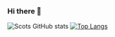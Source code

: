 ### Hi there 👋
![Scots GitHub stats](https://github-readme-stats.vercel.app/api?username=Scot-Survivor&show_icons=true&theme=dracula)
[![Top Langs](https://github-readme-stats.vercel.app/api/top-langs/?username=Scot-Survivor&layout=compact&theme=dracula)](https://github.com/anuraghazra/github-readme-stats)
<!--
**Scot-Survivor/Scot-Survivor** is a ✨ _special_ ✨ repository because its `README.md` (this file) appears on your GitHub profile.

Here are some ideas to get you started:

- 🔭 I’m currently working on ...
- 🌱 I’m currently learning ...
- 👯 I’m looking to collaborate on ...
- 🤔 I’m looking for help with ...
- 💬 Ask me about ...
- 📫 How to reach me: ...
- 😄 Pronouns: ...
- ⚡ Fun fact: ...
-->
